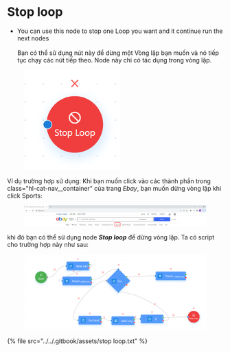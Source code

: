 # Stop loop

* You can use this node to stop one Loop you want and it continue run the next nodes \
  \
  Bạn có thể sử dụng nút này để dừng một Vòng lặp bạn muốn và nó tiếp tục chạy các nút tiếp theo. Node này chỉ có tác dụng trong vòng lặp.

<figure><img src="../../.gitbook/assets/Capture (25).PNG" alt=""><figcaption></figcaption></figure>

Ví dụ trường hợp sử dụng: Khi bạn muốn click vào các thành phần trong class="hl-cat-nav\_\_container" của trang _Ebay_, bạn muốn dừng vòng lặp khi click Sports:

<figure><img src="../../.gitbook/assets/image (1) (1) (1) (1) (1) (1) (1) (1) (1) (1) (1) (1) (1) (1) (1) (1) (1) (1) (1) (1) (1) (1) (1).png" alt=""><figcaption></figcaption></figure>

&#x20;khi đó bạn có thể sử dụng node _**Stop loop**_ để dừng vòng lặp. Ta có script cho trường hợp này như sau:

<figure><img src="../../.gitbook/assets/image (3) (1) (1) (1) (1) (1).png" alt=""><figcaption></figcaption></figure>

{% file src="../../.gitbook/assets/stop loop.txt" %}
